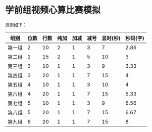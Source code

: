 # 学前组视频心算比赛模拟
规则如下：

组别|位数|行数|纯加|加减|减号|显时(秒)|秒码(字)
----|---|----|---|----|----|-------|-------
第一组|2|10|2|1|3|7|2.86
第二组|2|15|2|1|5|10|3
第三组|3|10|1|1|3|9|3.33
第四组|3|20|1|1|7|15|4
第五组|4|10|1|1|3|10|4
第六组|4|20|1|1|7|15|5.33
第七组|5|10|1|1|3|9|5.56
第八组|5|20|1|1|7|15|6.67
第九组|6|20|1|1|7|15|8

